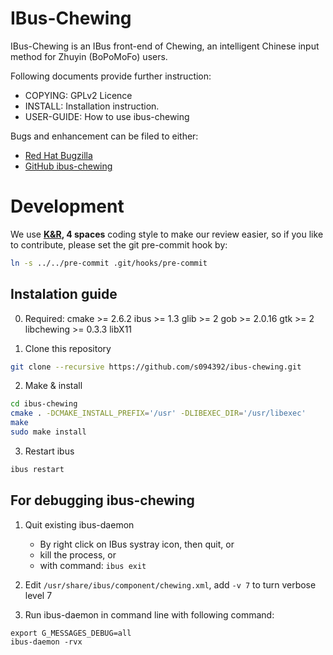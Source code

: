 # IBus-Chewing

IBus-Chewing is an IBus front-end of Chewing, an intelligent Chinese input method for Zhuyin (BoPoMoFo) users.

Following documents provide further instruction:

 * COPYING: GPLv2 Licence
 * INSTALL: Installation instruction.
 * USER-GUIDE: How to use ibus-chewing

Bugs and enhancement can be filed to either:

 * [Red Hat Bugzilla](https://bugzilla.redhat.com/enter_bug.cgi?product=Fedora&component=ibus-chewing)
 * [GitHub ibus-chewing](https://github.com/definite/ibus-chewing/issues)


# Development

We use **[K&R](https://en.wikipedia.org/wiki/Indent_style#K.26R_style), 4 spaces** coding style to make our review easier, so if you like to contribute, please set the git pre-commit hook by:
```sh
ln -s ../../pre-commit .git/hooks/pre-commit
```

## Instalation guide
0. Required: 
    cmake      >= 2.6.2
    ibus       >= 1.3
    glib       >= 2
    gob        >= 2.0.16
    gtk        >= 2
    libchewing >= 0.3.3
    libX11

1. Clone this repository
```sh
git clone --recursive https://github.com/s094392/ibus-chewing.git
```

2. Make & install
```sh
cd ibus-chewing
cmake . -DCMAKE_INSTALL_PREFIX='/usr' -DLIBEXEC_DIR='/usr/libexec'
make
sudo make install
```

3. Restart ibus
```sh
ibus restart
```

## For debugging ibus-chewing

1. Quit existing ibus-daemon
	* By right click on IBus systray icon, then quit, or
	* kill the process, or
	* with command: `ibus exit`

2. Edit `/usr/share/ibus/component/chewing.xml`, add `-v 7` to turn verbose level 7

3. Run ibus-daemon in command line with following command:
```
export G_MESSAGES_DEBUG=all
ibus-daemon -rvx
```
